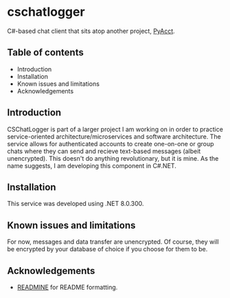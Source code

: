 # cschatlogger

C#-based chat client that sits atop another project, [PyAcct](https://www.github.com/mwhicks-dev/pyacct).

## Table of contents

* Introduction
* Installation
* Known issues and limitations
* Acknowledgements

## Introduction

CSChatLogger is part of a larger project I am working on in order to practice service-oriented architecture/microservices and software architecture. The service allows for authenticated accounts to create one-on-one or group chats where they can send and recieve text-based messages (albeit unencrypted). This doesn't do anything revolutionary, but it is mine. As the name suggests, I am developing this component in C#.NET.

## Installation

This service was developed using .NET 8.0.300.

## Known issues and limitations

For now, messages and data transfer are unencrypted. Of course, they will be encrypted by your database of choice if you choose for them to be.

## Acknowledgements

* [READMINE](https://mhucka.github.io/readmine/) for README formatting.
